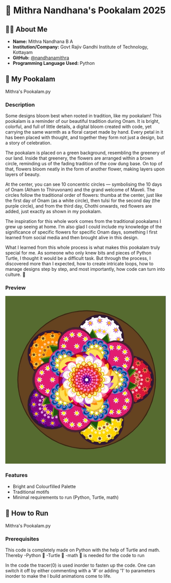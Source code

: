  # 🪷 Mithra Nandhana's Pookalam 2025

## 👨‍💻 About Me
- **Name:** Mithra Nandhana B A 
- **Institution/Company:** Govt Rajiv Gandhi Institute of Technology, Kottayam 
- **GitHub:** [@nandhanamithra](https://github.com/nandhanamithra)
- **Programming Language Used:** Python 

## 🎨 My Pookalam
Mithra's Pookalam.py

### Description
Some designs bloom best when rooted in tradition, like my pookalam! 
This pookalam is a reminder of our beautiful tradition during Onam.
It is bright, colorful, and full of little details, a digital bloom created with code, yet carrying the same warmth as a floral carpet made by hand. Every petal in it has been placed with thought, and together they form not just a design, but a story of celebration.

The pookalam is placed on a green background, resembling the greenery of our land. Inside that greenery, the flowers are arranged within a brown circle, reminding us of the fading tradition of the cow dung base. On top of that, flowers bloom neatly in the form of another flower, making layers upon layers of beauty.

At the center, you can see 10 concentric circles — symbolising the 10 days of Onam (Atham to Thiruvonam) and the grand welcome of Maveli. The circles follow the traditional order of flowers: thumba at the center, just like the first day of Onam (as a white circle), then tulsi for the second day (the purple circle), and from the third day, Chothi onwards, red flowers are added,  just exactly as shown in my pookalam.

The inspiration for this whole work comes from the traditional pookalams I grew up seeing at home. I’m also glad I could include my knowledge of the significance of specific flowers for specific Onam days, something I first learned from social media and then brought alive in this design.

What I learned from this whole process is what makes this pookalam truly special for me. As someone who only knew bits and pieces of Python Turtle, I thought it would be a difficult task. But through the process, I discovered more than I expected, how to create intricate loops, how to manage designs step by step, and most importantly, how code can turn into culture. 🌺

### Preview
![Mithra's Pookalam](https://github.com/nandhanamithra/Mithra-Nandhana-Pookalam/blob/main/Mithra's%20pookalam.jpg)

### Features
- Bright and Colourfilled Palette
- Traditional motifs
- Minimal requirements to run (Python, Turtle, math)

## 🚀 How to Run 
Mithra's Pookalam.py

### Prerequisites
This code is completely made on Python with the help of Turtle and math. Thereby 
-Python 🐍
-Turtle  🐢
-math 🧮 is needed for the code to run

In the code the tracer(0) is used inorder to fasten up the code. One can switch it off by either commenting with a '#' or adding '1' to parameters inorder to make the I build animations come to life.
```bash

